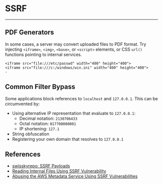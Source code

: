# SSRF
---
## PDF Generators
In some cases, a server may convert uploaded files to PDF format. Try injecting `<iframe>`, `<img>`, `<base>`, or `<script>` elements, or CSS `url()` functions pointing to internal services.

```
<iframe src="file:///etc/passwd" width="400" height="400">
<iframe src="file:///c:/windows/win.ini" width="400" height="400">
- 
```

## Common Filter Bypass

Some applications block references to `localhost` and `127.0.0.1`. This can be circumvented by:

-   Using alternative IP representation that evaluate to `127.0.0.1`:
    -   Decimal notation: `2130706433`
    -   Octal notation: `017700000001`
    -   IP shortening: `127.1`
-   String obfuscation
-   Registering your own domain that resolves to `127.0.0.1`

## References

-   [swisskyrepo: SSRF Payloads](https://github.com/swisskyrepo/PayloadsAllTheThings/tree/master/Server%20Side%20Request%20Forgery)
-   [Reading Internal Files Using SSRF Vulnerability](https://medium.com/@neerajedwards/reading-internal-files-using-ssrf-vulnerability-703c5706eefb)
-   [Abusing the AWS Metadata Service Using SSRF Vulnerabilities](https://blog.christophetd.fr/abusing-aws-metadata-service-using-ssrf-vulnerabilities/)